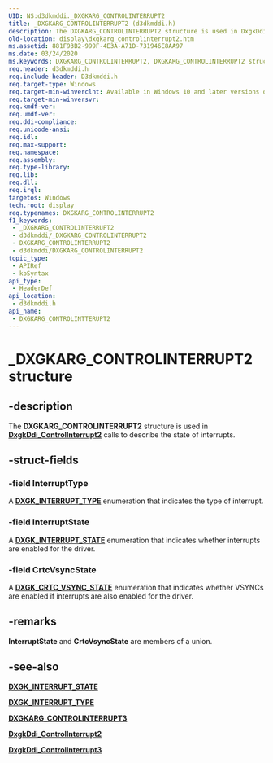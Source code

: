 ```yaml
---
UID: NS:d3dkmddi._DXGKARG_CONTROLINTERRUPT2
title: _DXGKARG_CONTROLINTERRUPT2 (d3dkmddi.h)
description: The DXGKARG_CONTROLINTERRUPT2 structure is used in DxgkDdi_ControlInterrupt2 calls to describe the state of interrupts.
old-location: display\dxgkarg_controlinterrupt2.htm
ms.assetid: 881F93B2-999F-4E3A-A71D-731946E8AA97
ms.date: 03/24/2020
ms.keywords: DXGKARG_CONTROLINTERRUPT2, DXGKARG_CONTROLINTERRUPT2 structure [Display Devices], DXGKARG_CONTROLINTTERUPT2, DXGKARG_CONTROLINTTERUPT2 structure [Display Devices], _DXGKARG_CONTROLINTERRUPT2, d3dkmddi/DXGKARG_CONTROLINTERRUPT2, display.dxgkarg_controlinterrupt2
req.header: d3dkmddi.h
req.include-header: D3dkmddi.h
req.target-type: Windows
req.target-min-winverclnt: Available in Windows 10 and later versions of the Windows operating systems.
req.target-min-winversvr: 
req.kmdf-ver: 
req.umdf-ver: 
req.ddi-compliance: 
req.unicode-ansi: 
req.idl: 
req.max-support: 
req.namespace: 
req.assembly: 
req.type-library: 
req.lib: 
req.dll: 
req.irql: 
targetos: Windows
tech.root: display
req.typenames: DXGKARG_CONTROLINTERRUPT2
f1_keywords:
 - _DXGKARG_CONTROLINTERRUPT2
 - d3dkmddi/_DXGKARG_CONTROLINTERRUPT2
 - DXGKARG_CONTROLINTERRUPT2
 - d3dkmddi/DXGKARG_CONTROLINTERRUPT2
topic_type:
 - APIRef
 - kbSyntax
api_type:
 - HeaderDef
api_location:
 - d3dkmddi.h
api_name:
 - DXGKARG_CONTROLINTTERUPT2
---
```


# _DXGKARG_CONTROLINTERRUPT2 structure


## -description

The **DXGKARG_CONTROLINTERRUPT2** structure is used in [**DxgkDdi_ControlInterrupt2**](https://docs.microsoft.com/windows-hardware/drivers/ddi/d3dkmddi/nc-d3dkmddi-dxgkddi_controlinterrupt2) calls to describe the state of interrupts.

## -struct-fields

### -field InterruptType

A [**DXGK_INTERRUPT_TYPE**](https://docs.microsoft.com/windows-hardware/drivers/ddi/d3dkmddi/ne-d3dkmddi-_dxgk_interrupt_type) enumeration that indicates the type of interrupt.

### -field InterruptState

A [**DXGK_INTERRUPT_STATE**](https://docs.microsoft.com/windows-hardware/drivers/ddi/d3dkmddi/ne-d3dkmddi-_dxgk_interrupt_state) enumeration that indicates whether interrupts are enabled for the driver.

### -field CrtcVsyncState

A [**DXGK_CRTC_VSYNC_STATE**](https://docs.microsoft.com/windows-hardware/drivers/ddi/d3dkmddi/ne-d3dkmddi-_dxgk_crtc_vsync_state) enumeration that indicates whether VSYNCs are enabled if interrupts are also enabled for the driver.

## -remarks

**InterruptState** and **CrtcVsyncState** are members of a union.

## -see-also

[**DXGK_INTERRUPT_STATE**](https://docs.microsoft.com/windows-hardware/drivers/ddi/d3dkmddi/ne-d3dkmddi-_dxgk_interrupt_state)

[**DXGK_INTERRUPT_TYPE**](https://docs.microsoft.com/windows-hardware/drivers/ddi/d3dkmddi/ne-d3dkmddi-_dxgk_interrupt_type)

[**DXGKARG_CONTROLINTERRUPT3**](https://docs.microsoft.com/windows-hardware/drivers/ddi/d3dkmddi/ns-d3dkmddi-_dxgkarg_controlinterrupt3)

[**DxgkDdi_ControlInterrupt2**](https://docs.microsoft.com/windows-hardware/drivers/ddi/d3dkmddi/nc-d3dkmddi-dxgkddi_controlinterrupt2)

[**DxgkDdi_ControlInterrupt3**](https://docs.microsoft.com/windows-hardware/drivers/ddi/d3dkmddi/nc-d3dkmddi-dxgkddi_controlinterrupt3)

